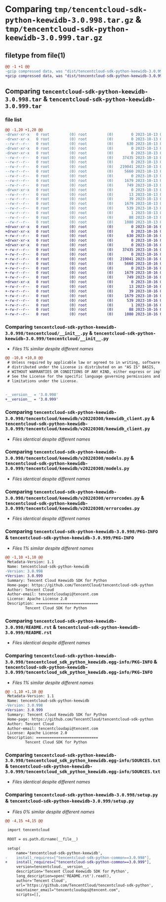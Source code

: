 # Comparing `tmp/tencentcloud-sdk-python-keewidb-3.0.998.tar.gz` & `tmp/tencentcloud-sdk-python-keewidb-3.0.999.tar.gz`

## filetype from file(1)

```diff
@@ -1 +1 @@
-gzip compressed data, was "dist/tencentcloud-sdk-python-keewidb-3.0.998.tar", last modified: Fri Oct 13 00:31:02 2023, max compression
+gzip compressed data, was "dist/tencentcloud-sdk-python-keewidb-3.0.999.tar", last modified: Mon Oct 16 00:30:10 2023, max compression
```

## Comparing `tencentcloud-sdk-python-keewidb-3.0.998.tar` & `tencentcloud-sdk-python-keewidb-3.0.999.tar`

### file list

```diff
@@ -1,20 +1,20 @@
-drwxr-xr-x   0 root         (0) root         (0)        0 2023-10-13 00:31:02.000000 tencentcloud-sdk-python-keewidb-3.0.998/
-drwxr-xr-x   0 root         (0) root         (0)        0 2023-10-13 00:31:02.000000 tencentcloud-sdk-python-keewidb-3.0.998/tencentcloud/
--rw-r--r--   0 root         (0) root         (0)      630 2023-10-13 00:31:02.000000 tencentcloud-sdk-python-keewidb-3.0.998/tencentcloud/__init__.py
-drwxr-xr-x   0 root         (0) root         (0)        0 2023-10-13 00:31:02.000000 tencentcloud-sdk-python-keewidb-3.0.998/tencentcloud/keewidb/
-drwxr-xr-x   0 root         (0) root         (0)        0 2023-10-13 00:31:02.000000 tencentcloud-sdk-python-keewidb-3.0.998/tencentcloud/keewidb/v20220308/
--rw-r--r--   0 root         (0) root         (0)    37435 2023-10-13 00:31:02.000000 tencentcloud-sdk-python-keewidb-3.0.998/tencentcloud/keewidb/v20220308/keewidb_client.py
--rw-r--r--   0 root         (0) root         (0)        0 2023-10-13 00:31:02.000000 tencentcloud-sdk-python-keewidb-3.0.998/tencentcloud/keewidb/v20220308/__init__.py
--rw-r--r--   0 root         (0) root         (0)   219041 2023-10-13 00:31:02.000000 tencentcloud-sdk-python-keewidb-3.0.998/tencentcloud/keewidb/v20220308/models.py
--rw-r--r--   0 root         (0) root         (0)     5660 2023-10-13 00:31:02.000000 tencentcloud-sdk-python-keewidb-3.0.998/tencentcloud/keewidb/v20220308/errorcodes.py
--rw-r--r--   0 root         (0) root         (0)        0 2023-10-13 00:31:02.000000 tencentcloud-sdk-python-keewidb-3.0.998/tencentcloud/keewidb/__init__.py
--rw-r--r--   0 root         (0) root         (0)     1679 2023-10-13 00:31:02.000000 tencentcloud-sdk-python-keewidb-3.0.998/PKG-INFO
--rw-r--r--   0 root         (0) root         (0)      749 2023-10-13 00:31:02.000000 tencentcloud-sdk-python-keewidb-3.0.998/README.rst
-drwxr-xr-x   0 root         (0) root         (0)        0 2023-10-13 00:31:02.000000 tencentcloud-sdk-python-keewidb-3.0.998/tencentcloud_sdk_python_keewidb.egg-info/
--rw-r--r--   0 root         (0) root         (0)       13 2023-10-13 00:31:02.000000 tencentcloud-sdk-python-keewidb-3.0.998/tencentcloud_sdk_python_keewidb.egg-info/top_level.txt
--rw-r--r--   0 root         (0) root         (0)       39 2023-10-13 00:31:02.000000 tencentcloud-sdk-python-keewidb-3.0.998/tencentcloud_sdk_python_keewidb.egg-info/requires.txt
--rw-r--r--   0 root         (0) root         (0)     1679 2023-10-13 00:31:02.000000 tencentcloud-sdk-python-keewidb-3.0.998/tencentcloud_sdk_python_keewidb.egg-info/PKG-INFO
--rw-r--r--   0 root         (0) root         (0)      539 2023-10-13 00:31:02.000000 tencentcloud-sdk-python-keewidb-3.0.998/tencentcloud_sdk_python_keewidb.egg-info/SOURCES.txt
--rw-r--r--   0 root         (0) root         (0)        1 2023-10-13 00:31:02.000000 tencentcloud-sdk-python-keewidb-3.0.998/tencentcloud_sdk_python_keewidb.egg-info/dependency_links.txt
--rw-r--r--   0 root         (0) root         (0)       88 2023-10-13 00:31:02.000000 tencentcloud-sdk-python-keewidb-3.0.998/setup.cfg
--rw-r--r--   0 root         (0) root         (0)     1080 2023-10-13 00:31:02.000000 tencentcloud-sdk-python-keewidb-3.0.998/setup.py
+drwxr-xr-x   0 root         (0) root         (0)        0 2023-10-16 00:30:10.000000 tencentcloud-sdk-python-keewidb-3.0.999/
+drwxr-xr-x   0 root         (0) root         (0)        0 2023-10-16 00:30:10.000000 tencentcloud-sdk-python-keewidb-3.0.999/tencentcloud/
+-rw-r--r--   0 root         (0) root         (0)      630 2023-10-16 00:30:10.000000 tencentcloud-sdk-python-keewidb-3.0.999/tencentcloud/__init__.py
+drwxr-xr-x   0 root         (0) root         (0)        0 2023-10-16 00:30:10.000000 tencentcloud-sdk-python-keewidb-3.0.999/tencentcloud/keewidb/
+drwxr-xr-x   0 root         (0) root         (0)        0 2023-10-16 00:30:10.000000 tencentcloud-sdk-python-keewidb-3.0.999/tencentcloud/keewidb/v20220308/
+-rw-r--r--   0 root         (0) root         (0)    37435 2023-10-16 00:30:10.000000 tencentcloud-sdk-python-keewidb-3.0.999/tencentcloud/keewidb/v20220308/keewidb_client.py
+-rw-r--r--   0 root         (0) root         (0)        0 2023-10-16 00:30:10.000000 tencentcloud-sdk-python-keewidb-3.0.999/tencentcloud/keewidb/v20220308/__init__.py
+-rw-r--r--   0 root         (0) root         (0)   219041 2023-10-16 00:30:10.000000 tencentcloud-sdk-python-keewidb-3.0.999/tencentcloud/keewidb/v20220308/models.py
+-rw-r--r--   0 root         (0) root         (0)     5660 2023-10-16 00:30:10.000000 tencentcloud-sdk-python-keewidb-3.0.999/tencentcloud/keewidb/v20220308/errorcodes.py
+-rw-r--r--   0 root         (0) root         (0)        0 2023-10-16 00:30:10.000000 tencentcloud-sdk-python-keewidb-3.0.999/tencentcloud/keewidb/__init__.py
+-rw-r--r--   0 root         (0) root         (0)     1679 2023-10-16 00:30:10.000000 tencentcloud-sdk-python-keewidb-3.0.999/PKG-INFO
+-rw-r--r--   0 root         (0) root         (0)      749 2023-10-16 00:30:10.000000 tencentcloud-sdk-python-keewidb-3.0.999/README.rst
+drwxr-xr-x   0 root         (0) root         (0)        0 2023-10-16 00:30:10.000000 tencentcloud-sdk-python-keewidb-3.0.999/tencentcloud_sdk_python_keewidb.egg-info/
+-rw-r--r--   0 root         (0) root         (0)       13 2023-10-16 00:30:10.000000 tencentcloud-sdk-python-keewidb-3.0.999/tencentcloud_sdk_python_keewidb.egg-info/top_level.txt
+-rw-r--r--   0 root         (0) root         (0)       39 2023-10-16 00:30:10.000000 tencentcloud-sdk-python-keewidb-3.0.999/tencentcloud_sdk_python_keewidb.egg-info/requires.txt
+-rw-r--r--   0 root         (0) root         (0)     1679 2023-10-16 00:30:10.000000 tencentcloud-sdk-python-keewidb-3.0.999/tencentcloud_sdk_python_keewidb.egg-info/PKG-INFO
+-rw-r--r--   0 root         (0) root         (0)      539 2023-10-16 00:30:10.000000 tencentcloud-sdk-python-keewidb-3.0.999/tencentcloud_sdk_python_keewidb.egg-info/SOURCES.txt
+-rw-r--r--   0 root         (0) root         (0)        1 2023-10-16 00:30:10.000000 tencentcloud-sdk-python-keewidb-3.0.999/tencentcloud_sdk_python_keewidb.egg-info/dependency_links.txt
+-rw-r--r--   0 root         (0) root         (0)       88 2023-10-16 00:30:10.000000 tencentcloud-sdk-python-keewidb-3.0.999/setup.cfg
+-rw-r--r--   0 root         (0) root         (0)     1080 2023-10-16 00:30:10.000000 tencentcloud-sdk-python-keewidb-3.0.999/setup.py
```

### Comparing `tencentcloud-sdk-python-keewidb-3.0.998/tencentcloud/__init__.py` & `tencentcloud-sdk-python-keewidb-3.0.999/tencentcloud/__init__.py`

 * *Files 1% similar despite different names*

```diff
@@ -10,8 +10,8 @@
 # Unless required by applicable law or agreed to in writing, software
 # distributed under the License is distributed on an "AS IS" BASIS,
 # WITHOUT WARRANTIES OR CONDITIONS OF ANY KIND, either express or implied.
 # See the License for the specific language governing permissions and
 # limitations under the License.
 
 
-__version__ = '3.0.998'
+__version__ = '3.0.999'
```

### Comparing `tencentcloud-sdk-python-keewidb-3.0.998/tencentcloud/keewidb/v20220308/keewidb_client.py` & `tencentcloud-sdk-python-keewidb-3.0.999/tencentcloud/keewidb/v20220308/keewidb_client.py`

 * *Files identical despite different names*

### Comparing `tencentcloud-sdk-python-keewidb-3.0.998/tencentcloud/keewidb/v20220308/models.py` & `tencentcloud-sdk-python-keewidb-3.0.999/tencentcloud/keewidb/v20220308/models.py`

 * *Files identical despite different names*

### Comparing `tencentcloud-sdk-python-keewidb-3.0.998/tencentcloud/keewidb/v20220308/errorcodes.py` & `tencentcloud-sdk-python-keewidb-3.0.999/tencentcloud/keewidb/v20220308/errorcodes.py`

 * *Files identical despite different names*

### Comparing `tencentcloud-sdk-python-keewidb-3.0.998/PKG-INFO` & `tencentcloud-sdk-python-keewidb-3.0.999/PKG-INFO`

 * *Files 1% similar despite different names*

```diff
@@ -1,10 +1,10 @@
 Metadata-Version: 1.1
 Name: tencentcloud-sdk-python-keewidb
-Version: 3.0.998
+Version: 3.0.999
 Summary: Tencent Cloud Keewidb SDK for Python
 Home-page: https://github.com/TencentCloud/tencentcloud-sdk-python
 Author: Tencent Cloud
 Author-email: tencentcloudapi@tencent.com
 License: Apache License 2.0
 Description: ============================
         Tencent Cloud SDK for Python
```

### Comparing `tencentcloud-sdk-python-keewidb-3.0.998/README.rst` & `tencentcloud-sdk-python-keewidb-3.0.999/README.rst`

 * *Files identical despite different names*

### Comparing `tencentcloud-sdk-python-keewidb-3.0.998/tencentcloud_sdk_python_keewidb.egg-info/PKG-INFO` & `tencentcloud-sdk-python-keewidb-3.0.999/tencentcloud_sdk_python_keewidb.egg-info/PKG-INFO`

 * *Files 1% similar despite different names*

```diff
@@ -1,10 +1,10 @@
 Metadata-Version: 1.1
 Name: tencentcloud-sdk-python-keewidb
-Version: 3.0.998
+Version: 3.0.999
 Summary: Tencent Cloud Keewidb SDK for Python
 Home-page: https://github.com/TencentCloud/tencentcloud-sdk-python
 Author: Tencent Cloud
 Author-email: tencentcloudapi@tencent.com
 License: Apache License 2.0
 Description: ============================
         Tencent Cloud SDK for Python
```

### Comparing `tencentcloud-sdk-python-keewidb-3.0.998/tencentcloud_sdk_python_keewidb.egg-info/SOURCES.txt` & `tencentcloud-sdk-python-keewidb-3.0.999/tencentcloud_sdk_python_keewidb.egg-info/SOURCES.txt`

 * *Files identical despite different names*

### Comparing `tencentcloud-sdk-python-keewidb-3.0.998/setup.py` & `tencentcloud-sdk-python-keewidb-3.0.999/setup.py`

 * *Files 0% similar despite different names*

```diff
@@ -4,15 +4,15 @@
 
 import tencentcloud
 
 ROOT = os.path.dirname(__file__)
 
 setup(
     name='tencentcloud-sdk-python-keewidb',
-    install_requires=["tencentcloud-sdk-python-common==3.0.998"],
+    install_requires=["tencentcloud-sdk-python-common==3.0.999"],
     version=tencentcloud.__version__,
     description='Tencent Cloud Keewidb SDK for Python',
     long_description=open('README.rst').read(),
     author='Tencent Cloud',
     url='https://github.com/TencentCloud/tencentcloud-sdk-python',
     maintainer_email="tencentcloudapi@tencent.com",
     scripts=[],
```

